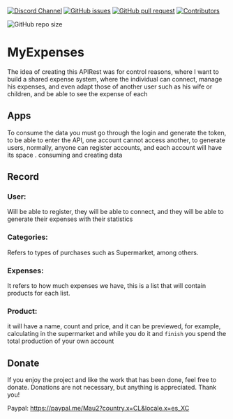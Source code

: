 [![Discord Channel](https://img.shields.io/discord/582881500257845260.svg?style=flat-square&logo=discord)](https://discord.gg/6bKnNW88)
[![GitHub issues](https://img.shields.io/github/issues/Mau005/MyExpenses)](https://github.com/Mau005/MyExpenses/issues)
[![GitHub pull request](https://img.shields.io/github/issues/Mau005/MyExpenses)](https://github.com/Mau005/MyExpenses/pulls)
[![Contributors](https://img.shields.io/github/contributors/Mau005/MyExpenses.svg?style=flat-square)](https://github.com/Mau005/MyExpenses/graphs/contributors)

![GitHub repo size](https://img.shields.io/github/repo-size/Mau005/MyExpenses)

# MyExpenses
The idea of creating this APIRest was for control reasons, where I want to build a shared expense system, where the individual can connect, manage his expenses, and even adapt those of another user such as his wife or children, and be able to see the expense of each

## Apps
To consume the data you must go through the login and generate the token, to be able to enter the API, one account cannot access another, to generate users, normally, anyone can register accounts, and each account will have its space . consuming and creating data

## Record
### User:
Will be able to register, they will be able to connect, and they will be able to generate their expenses with their statistics
### Categories: 
Refers to types of purchases such as Supermarket, among others.

### Expenses: 
It refers to how much expenses we have, this is a list that will contain products for each list.

### Product: 
it will have a name, count and price, and it can be previewed, for example, calculating in the supermarket and while you do it and `finish` you spend the total production of your own account

## Donate
If you enjoy the project and like the work that has been done, feel free to donate. Donations are not necessary, but anything is appreciated. Thank you!

Paypal: https://paypal.me/Mau2?country.x=CL&locale.x=es_XC 